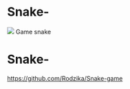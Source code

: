 # Snake-

![](https://media2.dev.to/dynamic/image/width=1000,height=420,fit=cover,gravity=auto,format=auto/https%3A%2F%2Fdev-to-uploads.s3.amazonaws.com%2Fuploads%2Farticles%2Fkgfq9086nu05do2efyzu.jpg)
Game snake

# Snake-

https://github.com/Rodzika/Snake-game
